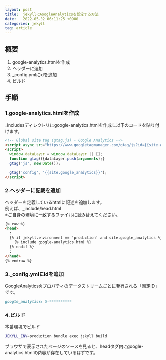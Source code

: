 ```yaml
---
layout: post
title:  jekyllにGoogleAnalyticsを設定する方法
date:   2022-05-02 06:11:25 +0900
categories: jekyll
tag: article
---
```


## 概要

1. google-analytics.htmlを作成
2. ヘッダーに追加
3. _config.ymlにidを追加
4. ビルド

## 手順
### 1.google-analytics.htmlを作成
_includesディレクトリにgoogle-analytics.htmlを作成し以下のコードを貼り付けます。
```html
<!-- Global site tag (gtag.js) - Google Analytics -->
<script async src="https://www.googletagmanager.com/gtag/js?id={{site.google_analytics}}"></script>
<script>
  window.dataLayer = window.dataLayer || [];
  function gtag(){dataLayer.push(arguments);}
  gtag('js', new Date());

  gtag('config', '{{site.google_analytics}}');
</script>
```

### 2.ヘッダーに記載を追加
ヘッダーを定義しているhtmlに記述を追加します。<br>
例えば、_include/head.html<br>
※ご自身の環境に一致するファイルに読み替えてください。
```markdown
{% raw %}
<head>
  :
  {% if jekyll.environment == 'production' and site.google_analytics %}
    {% include google-analytics.html %}
  {% endif %}
  :
</head>
{% endraw %}
```

### 3._config.ymlにidを追加
GoogleAnalyticsのプロパティのデータストリームごとに発行される「測定ID」です。
```markdown
google_analytics: G-**********
```

### 4.ビルド
本番環境でビルド
```bash
JEKYLL_ENV=production bundle exec jekyll build
```

ブラウザで表示されたページのソースを見ると、headタグ内にgoogle-analytics.htmlの内容が存在しているはずです。